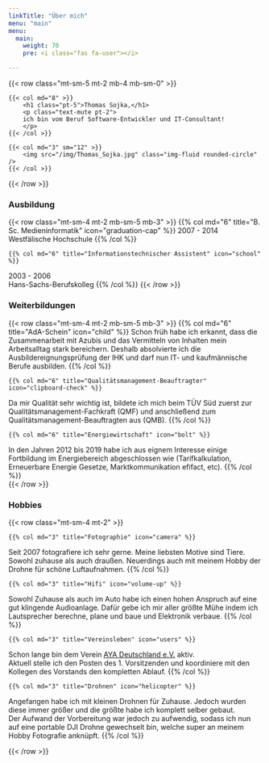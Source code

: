 ```yaml
---
linkTitle: "Über mich"
menu: "main"
menu:
  main:
    weight: 70
    pre: <i class="fas fa-user"></i>

---
```

{{< row class="mt-sm-5 mt-2 mb-4 mb-sm-0" >}}

    {{< col md="8" >}}
        <h1 class="pt-5">Thomas Sojka,</h1>
        <p class="text-mute pt-2">
        ich bin vom Beruf Software-Entwickler und IT-Consultant!
        </p>
    {{< /col >}}

    {{< col md="3" sm="12" >}}
        <img src="/img/Thomas_Sojka.jpg" class="img-fluid rounded-circle" />
    {{< /col >}}

   
{{< /row >}}

### Ausbildung
{{< row class="mt-sm-4 mt-2 mb-sm-5 mb-3" >}}
    {{% col md="6" title="B. Sc. Medieninformatik" icon="graduation-cap" %}}
2007 - 2014  
Westfälische Hochschule
    {{% /col %}}

    {{% col md="6" title="Informationstechnischer Assistent" icon="school" %}}
2003 - 2006  
Hans-Sachs-Berufskolleg
    {{% /col %}}
{{< /row >}}

### Weiterbildungen

{{< row class="mt-sm-4 mt-2 mb-sm-5 mb-3" >}}
    {{% col md="6" title="AdA-Schein" icon="child" %}} 
Schon früh habe ich erkannt, dass die Zusammenarbeit mit Azubis und das Vermitteln von Inhalten mein Arbeitsalltag stark bereichern. Deshalb absolvierte ich die Ausbildereignungsprüfung der IHK und darf nun IT- und kaufmännische Berufe ausbilden.
    {{% /col %}}

    {{% col md="6" title="Qualitätsmanagement-Beauftragter" icon="clipboard-check" %}} 
Da mir Qualität sehr wichtig ist, bildete ich mich beim TÜV Süd zuerst zur Qualitätsmanagement-Fachkraft (QMF) und anschließend zum Qualitätsmanagement-Beauftragten aus (QMB). 
    {{% /col %}}
	
    {{% col md="6" title="Energiewirtschaft" icon="bolt" %}}
In den Jahren 2012 bis 2019 habe ich aus eignem Interesse  einige Fortbildung im Energiebereich abgeschlossen wie (Tarifkalkulation, Erneuerbare Energie Gesetze, Marktkommunikation efifact, etc).
    {{% /col %}}	
{{< /row >}}

### Hobbies

{{< row class="mt-sm-4 mt-2" >}}

    {{% col md="3" title="Fotographie" icon="camera" %}}
Seit 2007 fotografiere ich sehr gerne. Meine liebsten Motive sind Tiere. Sowohl zuhause als auch draußen. Neuerdings auch mit meinem Hobby der Drohne für schöne Luftaufnahmen.
    {{% /col %}}

    {{% col md="3" title="Hifi" icon="volume-up" %}}
Sowohl Zuhause als auch im Auto habe ich einen hohen Anspruch auf eine gut klingende Audioanlage. Dafür gebe ich mir aller größte Mühe indem ich Lautsprecher berechne, plane und baue und Elektronik verbaue.
    {{% /col %}}

    {{% col md="3" title="Vereinsleben" icon="users" %}}
Schon lange bin dem Verein [AYA Deutschland e.V.](https://ayasound.org) aktiv.  
Aktuell stelle ich den Posten des 1. Vorsitzenden und koordiniere mit den Kollegen des Vorstands den kompletten Ablauf.
    {{% /col %}}
    
    {{% col md="3" title="Drohnen" icon="helicopter" %}}
Angefangen habe ich mit kleinen Drohnen für Zuhause. Jedoch wurden diese immer größer und die größte habe ich komplett selber gebaut.  
Der Aufwand der Vorbereitung war jedoch zu aufwendig, sodass ich nun auf eine portable DJI Drohne gewechselt bin, welche super an meinem Hobby Fotografie anknüpft.
    {{% /col %}}

{{< /row >}}